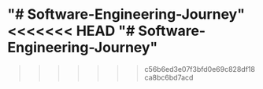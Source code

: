 "# Software-Engineering-Journey" 
<<<<<<< HEAD
"# Software-Engineering-Journey" 
=======
>>>>>>> c56b6ed3e07f3bfd0e69c828df18ca8bc6bd7acd
